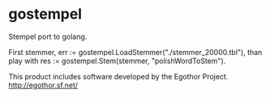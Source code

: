 # gostempel
Stempel port to golang.

First stemmer, err := gostempel.LoadStemmer("./stemmer_20000.tbl"),
than play with res := gostempel.Stem(stemmer, "polishWordToStem").

This product includes software developed by the Egothor Project. http://egothor.sf.net/
